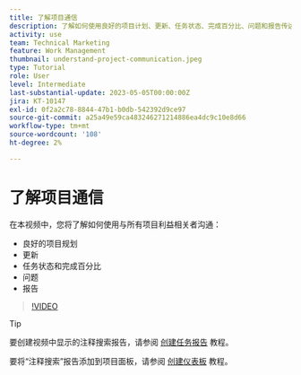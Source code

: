```yaml
---
title: 了解项目通信
description: 了解如何使用良好的项目计划、更新、任务状态、完成百分比、问题和报告传达项目工作。
activity: use
team: Technical Marketing
feature: Work Management
thumbnail: understand-project-communication.jpeg
type: Tutorial
role: User
level: Intermediate
last-substantial-update: 2023-05-05T00:00:00Z
jira: KT-10147
exl-id: 0f2a2c78-8844-47b1-b0db-542392d9ce97
source-git-commit: a25a49e59ca483246271214886ea4dc9c10e8d66
workflow-type: tm+mt
source-wordcount: '108'
ht-degree: 2%

---
```


# 了解项目通信

在本视频中，您将了解如何使用与所有项目利益相关者沟通：

* 良好的项目规划
* 更新
* 任务状态和完成百分比
* 问题
* 报告

>[!VIDEO](https://video.tv.adobe.com/v/3419150/?quality=12&learn=on)

>[!TIP]
>
>要创建视频中显示的注释搜索报告，请参阅 [创建任务报告](https://experienceleague.adobe.com/docs/workfront-learn/tutorials-workfront/reporting/basic-reporting/create-a-task-report.html?lang=en) 教程。
>
>要将“注释搜索”报告添加到项目面板，请参阅 [创建仪表板](https://experienceleague.adobe.com/docs/workfront-learn/tutorials-workfront/reporting/basic-reporting/create-dashboards.html?lang=en) 教程。
